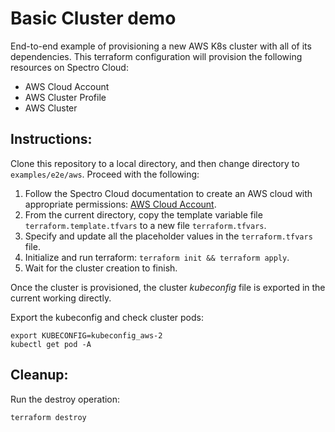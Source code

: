 # Basic Cluster demo

End-to-end example of provisioning a new AWS K8s cluster with all of its dependencies. This terraform configuration
will provision the following resources on Spectro Cloud:
- AWS Cloud Account
- AWS Cluster Profile
- AWS Cluster

## Instructions:

Clone this repository to a local directory, and then change directory to `examples/e2e/aws`. Proceed with the following:
1. Follow the Spectro Cloud documentation to create an AWS cloud with appropriate permissions:
[AWS Cloud Account](https://docs.spectrocloud.com/clusters/?clusterType=aws_cluster#awscloudaccountpermissions).
2. From the current directory, copy the template variable file `terraform.template.tfvars` to a new file `terraform.tfvars`.
3. Specify and update all the placeholder values in the `terraform.tfvars` file.
4. Initialize and run terraform: `terraform init && terraform apply`.
5. Wait for the cluster creation to finish.

Once the cluster is provisioned, the cluster _kubeconfig_ file is exported in the current working directly.

Export the kubeconfig and check cluster pods:

```shell
export KUBECONFIG=kubeconfig_aws-2
kubectl get pod -A
```

## Cleanup:

Run the destroy operation:

```shell
terraform destroy
```
